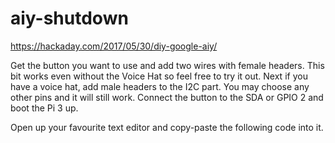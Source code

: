 # aiy-shutdown

https://hackaday.com/2017/05/30/diy-google-aiy/

Get the button you want to use and add two wires with female headers. This bit works even without the Voice Hat so feel free to try it out. Next if you have a voice hat, add male headers to the I2C part. You may choose any other pins and it will still work. Connect the button to the SDA or GPIO 2 and boot the Pi 3 up.

Open up your favourite text editor and copy-paste the following code into it.
